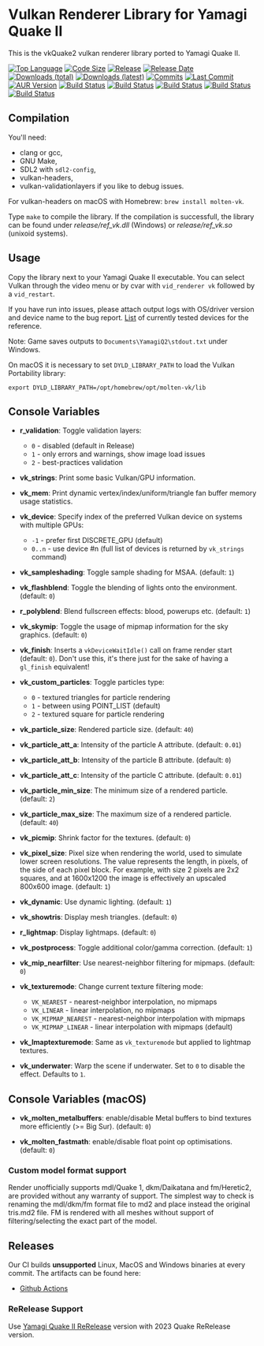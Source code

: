 # Vulkan Renderer Library for Yamagi Quake II

This is the vkQuake2 vulkan renderer library ported to Yamagi Quake II.

[![Top Language](https://img.shields.io/github/languages/top/yquake2/ref_vk.svg)](https://github.com/yquake2/ref_vk)
[![Code Size](https://img.shields.io/github/languages/code-size/yquake2/ref_vk.svg)](https://github.com/yquake2/ref_vk)
[![Release](https://img.shields.io/github/release/yquake2/ref_vk.svg)](https://github.com/yquake2/ref_vk/releases/latest)
[![Release Date](https://img.shields.io/github/release-date/yquake2/ref_vk.svg)](https://github.com/yquake2/ref_vk/releases/latest)
[![Downloads (total)](https://img.shields.io/github/downloads/yquake2/ref_vk/total)](https://github.com/yquake2/ref_vk/releases/latest)
[![Downloads (latest)](https://img.shields.io/github/downloads/yquake2/ref_vk/latest/total.svg)](https://github.com/yquake2/ref_vk/releases/latest)
[![Commits](https://img.shields.io/github/commits-since/yquake2/ref_vk/latest.svg)](https://github.com/yquake2/ref_vk/commits/master)
[![Last Commit](https://img.shields.io/github/last-commit/yquake2/ref_vk.svg)](https://github.com/yquake2/ref_vk/commits/master)
[![AUR Version](https://img.shields.io/aur/version/yamagi-quake2-ref_vk)](https://aur.archlinux.org/packages/yamagi-quake2-ref_vk)
[![Build Status](https://github.com/yquake2/ref_vk/actions/workflows/linux_aarch64.yml/badge.svg)](https://github.com/yquake2/ref_vk/actions/workflows/linux_aarch64.yml)
[![Build Status](https://github.com/yquake2/ref_vk/actions/workflows/linux_x86_64.yml/badge.svg)](https://github.com/yquake2/ref_vk/actions/workflows/linux_x86_64.yml)
[![Build Status](https://github.com/yquake2/ref_vk/actions/workflows/macos.yml/badge.svg)](https://github.com/yquake2/ref_vk/actions/workflows/macos.yml)
[![Build Status](https://github.com/yquake2/ref_vk/actions/workflows/win32.yml/badge.svg)](https://github.com/yquake2/ref_vk/actions/workflows/win32.yml)
[![Build Status](https://github.com/yquake2/ref_vk/actions/workflows/win64.yml/badge.svg)](https://github.com/yquake2/ref_vk/actions/workflows/win64.yml)

## Compilation

You'll need:

* clang or gcc,
* GNU Make,
* SDL2 with `sdl2-config`,
* vulkan-headers,
* vulkan-validationlayers if you like to debug issues.

For vulkan-headers on macOS with Homebrew: `brew install molten-vk`.

Type `make` to compile the library. If the compilation is successfull,
the library can be found under *release/ref_vk.dll* (Windows) or
*release/ref_vk.so* (unixoid systems).

## Usage

Copy the library next to your Yamagi Quake II executable. You can select
Vulkan through the video menu or by cvar with `vid_renderer vk` followed
by a `vid_restart`.

If you have run into issues, please attach output logs with OS/driver version
and device name to the bug report. [List](https://openbenchmarking.org/test/pts/yquake2)
of currently tested devices for the reference.

Note: Game saves outputs to `Documents\YamagiQ2\stdout.txt` under Windows.

On macOS it is necessary to set `DYLD_LIBRARY_PATH` to load the Vulkan Portability library:

`export DYLD_LIBRARY_PATH=/opt/homebrew/opt/molten-vk/lib`

## Console Variables

* **r_validation**: Toggle validation layers:
  * `0` - disabled (default in Release)
  * `1` - only errors and warnings, show image load issues
  * `2` - best-practices validation

* **vk_strings**: Print some basic Vulkan/GPU information.

* **vk_mem**: Print dynamic vertex/index/uniform/triangle fan buffer
  memory usage statistics.

* **vk_device**: Specify index of the preferred Vulkan device on systems
  with multiple GPUs:
  * `-1` - prefer first DISCRETE\_GPU (default)
  * `0..n` - use device #n (full list of devices is returned by
    `vk_strings` command)

* **vk_sampleshading**: Toggle sample shading for MSAA. (default: `1`)

* **vk_flashblend**: Toggle the blending of lights onto the environment.
  (default: `0`)

* **r_polyblend**: Blend fullscreen effects: blood, powerups etc.
  (default: `1`)

* **vk_skymip**: Toggle the usage of mipmap information for the sky
  graphics. (default: `0`)

* **vk_finish**: Inserts a `vkDeviceWaitIdle()` call on frame render
  start (default: `0`). Don't use this, it's there just for the sake of
  having a `gl_finish` equivalent!

* **vk_custom_particles**: Toggle particles type:
  * `0` - textured triangles for particle rendering
  * `1` - between using POINT\_LIST (default)
  * `2` - textured square for particle rendering

* **vk_particle_size**: Rendered particle size. (default: `40`)

* **vk_particle_att_a**: Intensity of the particle A attribute.
  (default: `0.01`)

* **vk_particle_att_b**: Intensity of the particle B attribute.
  (default: `0`)

* **vk_particle_att_c**: Intensity of the particle C attribute.
 (default: `0.01`)

* **vk_particle_min_size**: The minimum size of a rendered particle.
 (default: `2`)

* **vk_particle_max_size**: The maximum size of a rendered particle.
  (default: `40`)

* **vk_picmip**: Shrink factor for the textures. (default: `0`)

* **vk_pixel_size**: Pixel size when rendering the world, used to simulate
  lower screen resolutions. The value represents the length, in pixels, of the
  side of each pixel block. For example, with size 2 pixels are 2x2 squares,
  and at 1600x1200 the image is effectively an upscaled 800x600 image.
  (default: `1`)

* **vk_dynamic**: Use dynamic lighting. (default: `1`)

* **vk_showtris**: Display mesh triangles. (default: `0`)

* **r_lightmap**: Display lightmaps. (default: `0`)

* **vk_postprocess**: Toggle additional color/gamma correction.
  (default: `1`)

* **vk_mip_nearfilter**: Use nearest-neighbor filtering for mipmaps.
  (default: `0`)

* **vk_texturemode**: Change current texture filtering mode:
  * `VK_NEAREST` - nearest-neighbor interpolation, no mipmaps
  * `VK_LINEAR` - linear interpolation, no mipmaps
  * `VK_MIPMAP_NEAREST` - nearest-neighbor interpolation with mipmaps
  * `VK_MIPMAP_LINEAR` - linear interpolation with mipmaps (default)

* **vk_lmaptexturemode**: Same as `vk_texturemode` but applied to
  lightmap textures.

* **vk_underwater**: Warp the scene if underwater. Set to `0` to disable
  the effect. Defaults to `1`.

## Console Variables (macOS)

* **vk_molten_metalbuffers**: enable/disable Metal buffers to bind textures
  more efficiently (>= Big Sur). (default: `0`)

* **vk_molten_fastmath**: enable/disable float point op optimisations.
  (default: `0`)

### Custom model format support

Render unofficially supports  mdl/Quake 1, dkm/Daikatana and fm/Heretic2,
are provided without any warranty of support. The simplest way to check
is renaming the mdl/dkm/fm format file to md2 and place instead the original
tris.md2 file. FM is rendered with all meshes without support of
filtering/selecting the exact part of the model.

## Releases

Our CI builds **unsupported** Linux, MacOS and Windows binaries at every
commit. The artifacts can be found here:

* [Github Actions](https://github.com/yquake2/ref_vk/actions)

### ReRelease Support

Use [Yamagi Quake II ReRelease](https://github.com/yquake2/yquake2remaster/releases)
version with 2023 Quake ReRelease version.
